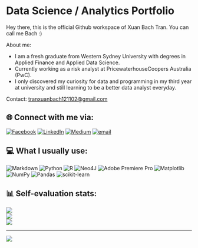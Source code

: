 # Data Science / Analytics Portfolio
Hey there, this is the official Github workspace of Xuan Bach Tran. You can call me Bach :)

About me:
+ I am a fresh graduate from Western Sydney University with degrees in Applied Finance and Applied Data Science.
+ Currently working as a risk analyst at PricewaterhouseCoopers Australia (PwC).
+ I only discovered my curiosity for data and programming in my third year at university and still learning to be a better data analyst everyday.

Contact: tranxuanbach121102@gmail.com


## 🌐 Connect with me via:
[![Facebook](https://img.shields.io/badge/Facebook-%231877F2.svg?logo=Facebook&logoColor=white)](https://facebook.com/https://www.facebook.com/bachofficial/) [![LinkedIn](https://img.shields.io/badge/LinkedIn-%230077B5.svg?logo=linkedin&logoColor=white)](https://linkedin.com/in/https://www.linkedin.com/in/xuanbach/) [![Medium](https://img.shields.io/badge/Medium-12100E?logo=medium&logoColor=white)](https://medium.com/@https://medium.com/@tranxuanbach121102) [![email](https://img.shields.io/badge/Email-D14836?logo=gmail&logoColor=white)](mailto:tranxuanbach121102@gmail.com) 

## 💻 What I usually use:
![Markdown](https://img.shields.io/badge/markdown-%23000000.svg?style=flat&logo=markdown&logoColor=white) ![Python](https://img.shields.io/badge/python-3670A0?style=flat&logo=python&logoColor=ffdd54) ![R](https://img.shields.io/badge/r-%23276DC3.svg?style=flat&logo=r&logoColor=white) ![Neo4J](https://img.shields.io/badge/Neo4j-008CC1?style=flat&logo=neo4j&logoColor=white) ![Adobe Premiere Pro](https://img.shields.io/badge/Adobe%20Premiere%20Pro-9999FF.svg?style=flat&logo=Adobe%20Premiere%20Pro&logoColor=white) ![Matplotlib](https://img.shields.io/badge/Matplotlib-%23ffffff.svg?style=flat&logo=Matplotlib&logoColor=black) ![NumPy](https://img.shields.io/badge/numpy-%23013243.svg?style=flat&logo=numpy&logoColor=white) ![Pandas](https://img.shields.io/badge/pandas-%23150458.svg?style=flat&logo=pandas&logoColor=white) ![scikit-learn](https://img.shields.io/badge/scikit--learn-%23F7931E.svg?style=flat&logo=scikit-learn&logoColor=white)

## 📊 Self-evaluation stats:
![](https://github-readme-stats.vercel.app/api?username=xbtran1211&theme=dark&hide_border=false&include_all_commits=false&count_private=false)<br/>
![](https://github-readme-streak-stats.herokuapp.com/?user=xbtran1211&theme=dark&hide_border=false)<br/>
![](https://github-readme-stats.vercel.app/api/top-langs/?username=xbtran1211&theme=dark&hide_border=false&include_all_commits=false&count_private=false&layout=compact)

---
[![](https://visitcount.itsvg.in/api?id=xbtran1211&icon=0&color=0)](https://visitcount.itsvg.in)

<!-- Proudly created with GPRM ( https://gprm.itsvg.in ) -->


